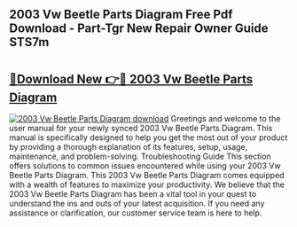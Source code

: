 ## 2003 Vw Beetle Parts Diagram Free Pdf Download - Part-Tgr New Repair Owner Guide STS7m

# <h2><a href="http://dfj5cm1.blite.top/?on=2003+Vw+Beetle+Parts+Diagram">🔗Download New 👉🔴 2003 Vw Beetle Parts Diagram</a></h2>

[![2003 Vw Beetle Parts Diagram download](https://i.imgur.com/lujVjoI.png)](http://dfj5cm1.blite.top/?on=2003+Vw+Beetle+Parts+Diagram)
Greetings and welcome to the user manual for your newly synced 2003 Vw Beetle Parts Diagram. This manual is specifically designed to help you get the most out of your product by providing a thorough explanation of its features, setup, usage, maintenance, and problem-solving. Troubleshooting Guide This section offers solutions to common issues encountered while using your 2003 Vw Beetle Parts Diagram. This 2003 Vw Beetle Parts Diagram comes equipped with a wealth of features to maximize your productivity. We believe that the 2003 Vw Beetle Parts Diagram has been a vital tool in your quest to understand the ins and outs of your latest acquisition. If you need any assistance or clarification, our customer service team is here to help.
